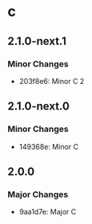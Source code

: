 # c

## 2.1.0-next.1

### Minor Changes

- 203f8e6: Minor C 2

## 2.1.0-next.0

### Minor Changes

- 149368e: Minor C

## 2.0.0

### Major Changes

- 9aa1d7e: Major C
